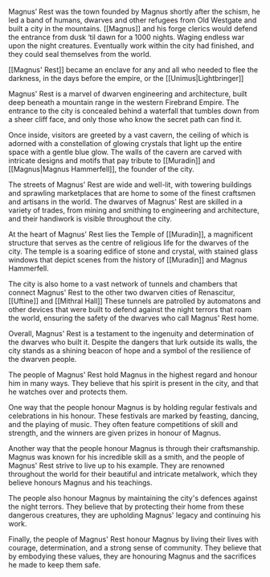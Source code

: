 Magnus’ Rest was the town founded by Magnus shortly after the schism, he led a band of humans, dwarves and other refugees from Old Westgate and built a city in the mountains. [[Magnus]] and his forge clerics would defend the entrance from dusk ‘til dawn for a 1000 nights. Waging endless war upon the night creatures. Eventually work within the city had finished, and they could seal themselves from the world. 

[[Magnus' Rest]] became an enclave for any and all who needed to flee the darkness, in the days before the empire, or the [[Unimus|Lightbringer]]


Magnus' Rest is a marvel of dwarven engineering and architecture, built deep beneath a mountain range in the western Firebrand Empire. The entrance to the city is concealed behind a waterfall that tumbles down from a sheer cliff face, and only those who know the secret path can find it.

Once inside, visitors are greeted by a vast cavern, the ceiling of which is adorned with a constellation of glowing crystals that light up the entire space with a gentle blue glow. The walls of the cavern are carved with intricate designs and motifs that pay tribute to [[Muradin]] and [[Magnus|Magnus Hammerfell]], the founder of the city.

The streets of Magnus' Rest are wide and well-lit, with towering buildings and sprawling marketplaces that are home to some of the finest craftsmen and artisans in the world. The dwarves of Magnus' Rest are skilled in a variety of trades, from mining and smithing to engineering and architecture, and their handiwork is visible throughout the city.

At the heart of Magnus' Rest lies the Temple of [[Muradin]], a magnificent structure that serves as the centre of religious life for the dwarves of the city. The temple is a soaring edifice of stone and crystal, with stained glass windows that depict scenes from the history of [[Muradin]] and Magnus Hammerfell.

The city is also home to a vast network of tunnels and chambers that connect Magnus' Rest to the other two dwarven cities of Renascitur, [[Uftine]] and [[Mithral Hall]] These tunnels are patrolled by automatons and other devices that were built to defend against the night terrors that roam the world, ensuring the safety of the dwarves who call Magnus' Rest home.

Overall, Magnus' Rest is a testament to the ingenuity and determination of the dwarves who built it. Despite the dangers that lurk outside its walls, the city stands as a shining beacon of hope and a symbol of the resilience of the dwarven people.

The people of Magnus' Rest hold Magnus in the highest regard and honour him in many ways. They believe that his spirit is present in the city, and that he watches over and protects them.

One way that the people honour Magnus is by holding regular festivals and celebrations in his honour. These festivals are marked by feasting, dancing, and the playing of music. They often feature competitions of skill and strength, and the winners are given prizes in honour of Magnus.

Another way that the people honour Magnus is through their craftsmanship. Magnus was known for his incredible skill as a smith, and the people of Magnus' Rest strive to live up to his example. They are renowned throughout the world for their beautiful and intricate metalwork, which they believe honours Magnus and his teachings.

The people also honour Magnus by maintaining the city's defences against the night terrors. They believe that by protecting their home from these dangerous creatures, they are upholding Magnus' legacy and continuing his work.

Finally, the people of Magnus' Rest honour Magnus by living their lives with courage, determination, and a strong sense of community. They believe that by embodying these values, they are honouring Magnus and the sacrifices he made to keep them safe.